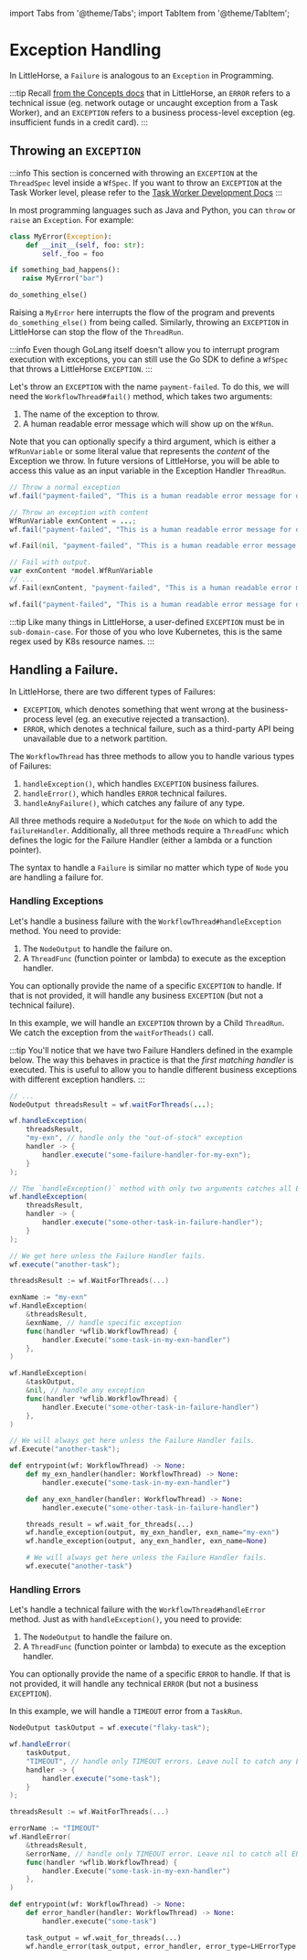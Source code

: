 import Tabs from '@theme/Tabs';
import TabItem from '@theme/TabItem';

# Exception Handling

In LittleHorse, a `Failure` is analogous to an `Exception` in Programming.

:::tip
Recall [from the Concepts docs](../../04-concepts/01-workflows.md#failure-handling) that in LittleHorse, an `ERROR` refers to a technical issue (eg. network outage or uncaught exception from a Task Worker), and an `EXCEPTION` refers to a business process-level exception (eg. insufficient funds in a credit card).
:::

## Throwing an `EXCEPTION`

:::info
This section is concerned with throwing an `EXCEPTION` at the `ThreadSpec` level inside a `WfSpec`. If you want to throw an `EXCEPTION` at the Task Worker level, please refer to the [Task Worker Development Docs](/docs/developer-guide/task-worker-development#throwing-workflow-exceptions)
:::

In most programming languages such as Java and Python, you can `throw` or `raise` an `Exception`. For example:

```python
class MyError(Exception):
    def __init__(self, foo: str):
        self._foo = foo

if something_bad_happens():
   raise MyError("bar")

do_something_else()
```

Raising a `MyError` here interrupts the flow of the program and prevents `do_something_else()` from being called. Similarly, throwing an `EXCEPTION` in LittleHorse can stop the flow of the `ThreadRun`.

:::info
Even though GoLang itself doesn't allow you to interrupt program execution with exceptions, you can still use the Go SDK to define a `WfSpec` that throws a LittleHorse `EXCEPTION`.
:::

Let's throw an `EXCEPTION` with the name `payment-failed`. To do this, we will need the `WorkflowThread#fail()` method, which takes two arguments:

1. The name of the exception to throw.
2. A human readable error message which will show up on the `WfRun`.

Note that you can optionally specify a third argument, which is either a `WfRunVariable` or some literal value that represents the _content_ of the Exception we throw. In future versions of LittleHorse, you will be able to access this value as an input variable in the Exception Handler `ThreadRun`.

<Tabs>
  <TabItem value="java" label="Java" default>

```java
// Throw a normal exception
wf.fail("payment-failed", "This is a human readable error message for developers");

// Throw an exception with content
WfRunVariable exnContent = ...;
wf.fail("payment-failed", "This is a human readable error message for developers", exnContent);
```

  </TabItem>
  <TabItem value="go" label="Go">

```go
wf.Fail(nil, "payment-failed", "This is a human readable error message for developers")

// Fail with output.
var exnContent *model.WfRunVariable
// ...
wf.Fail(exnContent, "payment-failed", "This is a human readable error message for developers")
```

  </TabItem>
    <TabItem value="python" label="Python" default>

```python
wf.fail("payment-failed", "This is a human readable error message for developers")
```

  </TabItem>
</Tabs>

:::tip
Like many things in LittleHorse, a user-defined `EXCEPTION` must be in `sub-domain-case`. For those of you who love Kubernetes, this is the same regex used by K8s resource names.
:::


## Handling a Failure.

In LittleHorse, there are two different types of Failures:
* `EXCEPTION`, which denotes something that went wrong at the business-process level (eg. an executive rejected a transaction).
* `ERROR`, which denotes a technical failure, such as a third-party API being unavailable due to a network partition.

The `WorkflowThread` has three methods to allow you to handle various types of Failures:

1. `handleException()`, which handles `EXCEPTION` business failures.
2. `handleError()`, which handles `ERROR` technical failures.
3. `handleAnyFailure()`, which catches any failure of any type.

All three methods require a `NodeOutput` for the `Node` on which to add the `failureHandler`. Additionally, all three methods require a `ThreadFunc` which defines the logic for the Failure Handler (either a lambda or a function pointer).

The syntax to handle a `Failure` is similar no matter which type of `Node` you are handling a failure for.

### Handling Exceptions

Let's handle a business failure with the `WorkflowThread#handleException` method. You need to provide:
1. The `NodeOutput` to handle the failure on.
2. A `ThreadFunc` (function pointer or lambda) to execute as the exception handler.

You can optionally provide the name of a specific `EXCEPTION` to handle. If that is not provided, it will handle any business `EXCEPTION` (but not a technical failure).

In this example, we will handle an `EXCEPTION` thrown by a Child `ThreadRun`. We catch the exception from the `waitForTheads()` call.

:::tip
You'll notice that we have two Failure Handlers defined in the example below. The way this behaves in practice is that the _first matching handler_ is executed. This is useful to allow you to handle different business exceptions with different exception handlers.
:::

<Tabs>
  <TabItem value="java" label="Java" default>

```java
// ...
NodeOutput threadsResult = wf.waitForThreads(...);

wf.handleException(
    threadsResult,
    "my-exn", // handle only the "out-of-stock" exception
    handler -> {
        handler.execute("some-failure-handler-for-my-exn");
    }
);

// The `handleException()` method with only two arguments catches all EXCEPTIONS
wf.handleException(
    threadsResult,
    handler -> {
        handler.execute("some-other-task-in-failure-handler");
    }
);

// We get here unless the Failure Handler fails.
wf.execute("another-task");
```

  </TabItem>
  <TabItem value="go" label="Go">

```go
threadsResult := wf.WaitForThreads(...)

exnName := "my-exn"
wf.HandleException(
    &threadsResult,
    &exnName, // handle specific exception
    func(handler *wflib.WorkflowThread) {
        handler.Execute("some-task-in-my-exn-handler")
    },
)

wf.HandleException(
    &taskOutput,
    &nil, // handle any exception
    func(handler *wflib.WorkflowThread) {
        handler.Execute("some-other-task-in-failure-handler")
    },
)

// We will always get here unless the Failure Handler fails.
wf.Execute("another-task");
```

  </TabItem>
  <TabItem value="python" label="Python">

```python
def entrypoint(wf: WorkflowThread) -> None:
    def my_exn_handler(handler: WorkflowThread) -> None:
        handler.execute("some-task-in-my-exn-handler")

    def any_exn_handler(handler: WorkflowThread) -> None:
        handler.execute("some-other-task-in-failure-handler")

    threads_result = wf.wait_for_threads(...)
    wf.handle_exception(output, my_exn_handler, exn_name="my-exn")
    wf.handle_exception(output, any_exn_handler, exn_name=None)

    # We will always get here unless the Failure Handler fails.
    wf.execute("another-task")
```

  </TabItem>
</Tabs>

### Handling Errors

Let's handle a technical failure with the `WorkflowThread#handleError` method. Just as with `handleException()`, you need to provide:
1. The `NodeOutput` to handle the failure on.
2. A `ThreadFunc` (function pointer or lambda) to execute as the exception handler.

You can optionally provide the name of a specific `ERROR` to handle. If that is not provided, it will handle any technical `ERROR` (but not a business `EXCEPTION`).

In this example, we will handle a `TIMEOUT` error from a `TaskRun`.

<Tabs>
  <TabItem value="java" label="Java" default>

```java
NodeOutput taskOutput = wf.execute("flaky-task");

wf.handleError(
    taskOutput,
    "TIMEOUT", // handle only TIMEOUT errors. Leave null to catch any ERROR.
    handler -> {
        handler.execute("some-task");
    }
);

```

  </TabItem>
  <TabItem value="go" label="Go">

```go
threadsResult := wf.WaitForThreads(...)

errorName := "TIMEOUT"
wf.HandleError(
    &threadsResult,
    &errorName, // handle only TIMEOUT error. Leave nil to catch all ERROR.
    func(handler *wflib.WorkflowThread) {
        handler.Execute("some-task-in-my-exn-handler")
    },
)
```

  </TabItem>
  <TabItem value="python" label="Python">

```python
def entrypoint(wf: WorkflowThread) -> None:
    def error_handler(handler: WorkflowThread) -> None:
        handler.execute("some-task")

    task_output = wf.wait_for_threads(...)
    wf.handle_error(task_output, error_handler, error_type=LHErrorType.TIMEOUT)
```

  </TabItem>
</Tabs>
